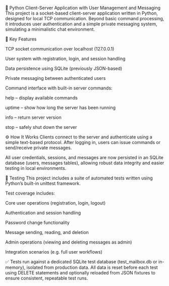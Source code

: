 🔌 Python Client-Server Application with User Management and Messaging
This project is a socket-based client-server application written in Python, designed for local TCP communication. Beyond basic command processing, it introduces user authentication and a simple private messaging system, simulating a minimalistic chat environment.

🧠 Key Features

TCP socket communication over localhost (127.0.0.1)

User system with registration, login, and session handling

Data persistence using SQLite (previously JSON-based)

Private messaging between authenticated users

Command interface with built-in server commands:

help – display available commands

uptime – show how long the server has been running

info – return server version

stop – safely shut down the server

⚙️ How It Works
Clients connect to the server and authenticate using a simple text-based protocol. After logging in, users can issue commands or send/receive private messages.

All user credentials, sessions, and messages are now persisted in an SQLite database (users, messages tables), allowing robust data integrity and easier testing in local environments.

🧪 Testing
This project includes a suite of automated tests written using Python’s built-in unittest framework.

Test coverage includes:

Core user operations (registration, login, logout)

Authentication and session handling

Password change functionality

Message sending, reading, and deletion

Admin operations (viewing and deleting messages as admin)

Integration scenarios (e.g. full user workflows)

✅ Tests run against a dedicated SQLite test database (test_mailbox.db or in-memory), isolated from production data.
All data is reset before each test using DELETE statements and optionally reloaded from JSON fixtures to ensure consistent, repeatable test runs.